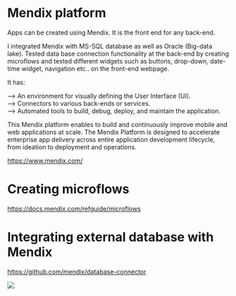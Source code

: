 # Mendix platform

Apps can be created using Mendix. It is the front end for any back-end. 

I integrated Mendix with MS-SQL database as well as Oracle (Big-data lake). Tested data base connection functionality at the back-end by creating microflows and tested different widgets such as buttons, drop-down, date-time widget, navigation etc.. on the front-end webpage. 

It has:

   --> An environment for visually defining the User Interface (UI).\
   --> Connectors to various back-ends or services.\
   --> Automated tools to build, debug, deploy, and maintain the application.
   
This Mendix platform enables to build and continuously improve mobile and web applications at scale. The Mendix Platform is designed to accelerate enterprise app delivery across  entire application development lifecycle, from ideation to deployment and operations.  

https://www.mendix.com/

# Creating microflows

https://docs.mendix.com/refguide/microflows

# Integrating external database with Mendix 

https://github.com/mendix/database-connector


![](https://github.com/archmuju72/Git/blob/master/Mendixpoj/Microflow.PNG)

